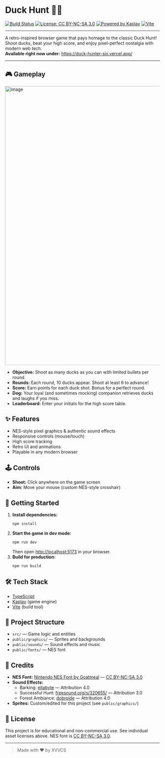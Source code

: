 # Duck Hunt 🎯🦆

[![Build Status](https://img.shields.io/badge/build-passing-brightgreen?style=flat-square)](https://github.com/your/repo/actions)
[![License: CC BY-NC-SA 3.0](https://img.shields.io/badge/license-CC--BY--NC--SA%203.0-lightgrey?style=flat-square)](http://creativecommons.org/licenses/by-nc-sa/3.0/)
[![Powered by Kaplay](https://img.shields.io/badge/engine-Kaplay-blueviolet?style=flat-square)](https://www.npmjs.com/package/kaplay)
[![Vite](https://img.shields.io/badge/bundler-vite-646cff?style=flat-square&logo=vite&logoColor=white)](https://vitejs.dev/)

---

A retro-inspired browser game that pays homage to the classic Duck Hunt! Shoot ducks, beat your high score, and enjoy pixel-perfect nostalgia with modern web tech.
<br>**Available right now under:** https://duck-hunter-six.vercel.app/

---

## 🎮 Gameplay
<img width="1068" height="906" alt="image" src="https://github.com/user-attachments/assets/e1e615da-3436-4240-9d06-5d464fb9e3ea" />

- **Objective:** Shoot as many ducks as you can with limited bullets per round.
- **Rounds:** Each round, 10 ducks appear. Shoot at least 6 to advance!
- **Score:** Earn points for each duck shot. Bonus for a perfect round.
- **Dog:** Your loyal (and sometimes mocking) companion retrieves ducks and laughs if you miss.
- **Leaderboard:** Enter your initials for the high score table.

## ✨ Features
- NES-style pixel graphics & authentic sound effects
- Responsive controls (mouse/touch)
- High score tracking
- Retro UI and animations
- Playable in any modern browser

## 🕹️ Controls
- **Shoot:** Click anywhere on the game screen
- **Aim:** Move your mouse (custom NES-style crosshair)

## 🚀 Getting Started

1. **Install dependencies:**
   ```bash
   npm install
   ```
2. **Start the game in dev mode:**
   ```bash
   npm run dev
   ```
   Then open [http://localhost:5173](http://localhost:5173) in your browser.
3. **Build for production:**
   ```bash
   npm run build
   ```

## 🛠️ Tech Stack
- [TypeScript](https://www.typescriptlang.org/)
- [Kaplay](https://www.npmjs.com/package/kaplay) (game engine)
- [Vite](https://vitejs.dev/) (build tool)

## 📁 Project Structure
- `src/` — Game logic and entities
- `public/graphics/` — Sprites and backgrounds
- `public/sounds/` — Sound effects and music
- `public/fonts/` — NES font

## 📝 Credits
- **NES Font:** [Nintendo NES Font by Goatmeal](https://fontstruct.com/fontstructions/show/406653) — [CC BY-NC-SA 3.0](http://creativecommons.org/licenses/by-nc-sa/3.0/)
- **Sound Effects:**
  - Barking: [eitabyte](https://freesound.org/s/448723/) — Attribution 4.0
  - Successful Hunt: [freesound.org/s/320655/](https://freesound.org/s/320655/) — Attribution 3.0
  - Forest Ambiance: [dobroide](https://freesound.org/s/421955/) — Attribution 4.0
- **Sprites:** Custom/edited for this project (see `public/graphics/`)

## 📜 License
This project is for educational and non-commercial use. See individual asset licenses above. NES font is [CC BY-NC-SA 3.0](http://creativecommons.org/licenses/by-nc-sa/3.0/).

---

> Made with ❤️ by XVVCS
